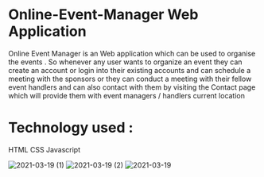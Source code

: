 # Online-Event-Manager Web Application 
Online Event Manager is an Web application which can be used to organise the events . 
So whenever any user wants to organize an event they can create an account or login into their existing accounts and can schedule a meeting with the sponsors or they can conduct a meeting with their fellow event handlers and can also contact with them by visiting the Contact page which will provide them with event managers / handlers current location 


# Technology used :
HTML 
CSS 
Javascript 

![2021-03-19 (1)](https://user-images.githubusercontent.com/72685035/111788543-36e89580-88e6-11eb-96b0-0926e6ea64d7.png)
![2021-03-19 (2)](https://user-images.githubusercontent.com/72685035/111788549-394aef80-88e6-11eb-823f-f92865631461.png)
![2021-03-19](https://user-images.githubusercontent.com/72685035/111788552-394aef80-88e6-11eb-8705-67bb7a755c1b.png)
